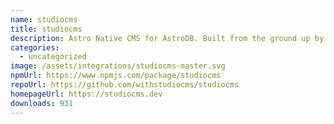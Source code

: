 ```yaml
---
name: studiocms
title: studiocms
description: Astro Native CMS for AstroDB. Built from the ground up by the Astro community.
categories:
  - uncategorized
image: /assets/integrations/studiocms-master.svg
npmUrl: https://www.npmjs.com/package/studiocms
repoUrl: https://github.com/withstudiocms/studiocms
homepageUrl: https://studiocms.dev
downloads: 931
---
```

